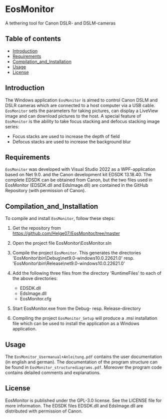 # EosMonitor 
A tethering tool for Canon DSLR- and DSLM-cameras

## Table of contents
- [Introduction](#Introduction)
- [Requirements](#Requirements)
- [Compilation_and_Installation](#Compilation_and_Installation)
- [Usage](#usage)
- [License](#license)

## Introduction
The Windows application `EosMonitor` is aimed to control Canon DSLM and DSLR cameras which are connected to a host computer via a USB cable. `EosMonitor` sets the parameters for taking pictures, can display a LiveView image and can download pictures to the host. A special feature of `EosMonitor` is the ability to take focus stacking and defocus stacking image series:
- Focus stacks are used to increase the depth of field 
- Defocus stacks are used to increase the background blur 


## Requirements
`EosMonitor` was developed with Visual Studio 2022 as a WPF-application based on Net 9.0. and the Canon development kit EDSDK 13.18.40. The complete EDSDK can be obtained from Canon, but the two files used in EosMonitor (EDSDK.dll and EdsImage.dll) are contained in the GitHub Repository (with permission of Canon).

## Compilation_and_Installation
To compile and install `EosMonitor`, follow these steps:
1. Get the repository from https://github.com/Helge07/EosMonitor/tree/master 

2. Open the project file  EosMonitor\EosMonitor.sln

3. Compile the project `EosMonitor`. This generates the directories
   'EosMonitor\bin\Debug\net9.0-windows10.0.22621.0'
   resp.
   'EosMonitor\bin\Release\net9.0-windows10.0.22621.0'
   
4. Add the following three files from the directory 'RuntimeFiles' to each of the above directories:
   - EDSDK.dll
   - EdsImage.dll
   - EosMonitor.cfg
   
5. Start EosMonitor.exe  from the Debug- resp. Release-directory 

6. Compiling the project `EosMonitor_Setup` will produce a .msi installation file which can be used to install the application as a Windows application.

## Usage
The `EosMonitor_Usermanual+Anleitung.pdf` contains the user documentation (in english and german). The documentation of the program structure can be found in `EosMonitor_structurediagrams.pdf`.
Moreover the program code contains delailed comments and explanations.  

## License
EosMonitor is published under the GPL-3.0 license. See the LICENSE file for more information. The EDSDK files EDSDK.dll and EdsImage.dll are distributed with permission of Canon.



